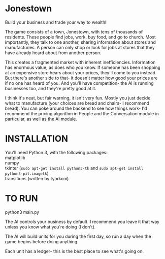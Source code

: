 # Jonestown
Build your business and trade your way to wealth!

The game consists of a town, Jonestown, with tens of thousands of residents. These people find jobs, work, buy food, and go to church. Most importantly, they talk to one another, sharing information about stores and manufacturies. A person can only shop or look for jobs at stores that they have already heard about from another person.

This creates a fragmented market with inherent inefficiencies. Information has enormous value, as does who you know. If someone has been shopping at an expensive store hears about your prices, they'll come to you instead. But there's another side to that- it doesn't matter how good your prices are if no one has heard of you. And you'll have competition- the AI is running businesses too, and they're pretty good at it.

I think it's neat, but fair warning, it isn't very fun. Mostly you just decide what to manufacture (your choices are bread and chairs- I recommend bread). You can poke around the backend to see how things work- I'd recommend the pricing algorithm in People and the Conversation module in particular, as well as the Ai module.

# INSTALLATION

You'll need Python 3, with the following packages:  
matplotlib  
numpy  
tkinter  (`sudo apt-get install python3-tk` and `sudo apt-get install python3-pil.imagetk`)  
transitions (written by tyarkoni)  

# TO RUN

python3 main.py

The AI controls your business by default. I recommend you leave it that way unless you know what you're doing (I don't). 

The AI will build units for you during the first day, so run a day when the game begins before doing anything.

Each unit has a ledger- this is the best place to see what's going on.
